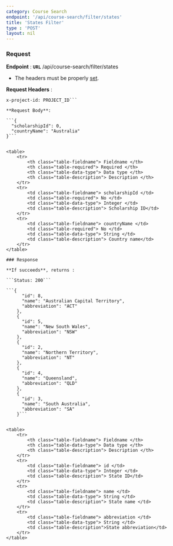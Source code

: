 ```yaml
---
category: Course Search
endpoint: '/api/course-search/filter/states'
title: 'States Filter'
type : 'POST'
layout: nil
---
```


### Request

**Endpoint** : **`URL`** /api/course-search/filter/states

* The headers must be properly [set](#/Info-setting-headers).

**Request Headers** :

```Content-Type: application/json
x-project-id: PROJECT_ID```

**Request Body**: 

```{
  "scholarshipId": 0,
  "countryName": "Australia"
}```


<table>
	<tr>
		<th class="table-fieldname"> Fieldname </th>
		<th class="table-required"> Required </th>    
		<th class="table-data-type"> Data type </th>
		<th class="table-description"> Description </th>
	</tr>
	<tr>
		<td class="table-fieldname"> scholarshipId </td>
        <td class="table-required"> No </td>
		<td class="table-data-type"> Integer </td>
		<td class="table-description"> Scholarship ID</td>
	</tr>
	<tr>
		<td class="table-fieldname"> countryName </td>
        <td class="table-required"> No </td>
		<td class="table-data-type"> String </td>
		<td class="table-description"> Country name</td>
	</tr>  
</table>

### Response

**If succeeds**, returns : 

```Status: 200```

```{
      "id": 8,
      "name": "Australian Capital Territory",
      "abbreviation": "ACT"
    },
    {
      "id": 5,
      "name": "New South Wales",
      "abbreviation": "NSW"
    },
    {
      "id": 2,
      "name": "Northern Territory",
      "abbreviation": "NT"
    },
    {
      "id": 4,
      "name": "Queensland",
      "abbreviation": "QLD"
    },
    {
      "id": 3,
      "name": "South Australia",
      "abbreviation": "SA"
    }```


<table>
	<tr>
		<th class="table-fieldname"> Fieldname </th>
		<th class="table-data-type"> Data type </th>
		<th class="table-description"> Description </th>
	</tr>
	<tr>
		<td class="table-fieldname"> id </td>
		<td class="table-data-type"> Integer </td>
		<td class="table-description"> State ID</td>
	</tr>  
	<tr>
		<td class="table-fieldname"> name </td>
		<td class="table-data-type"> String </td>
		<td class="table-description"> State name </td>
	</tr>  
	<tr>
		<td class="table-fieldname"> abbreviation </td>
		<td class="table-data-type"> String </td>
		<td class="table-description">State abbreviation</td>
	</tr>    
</table>

